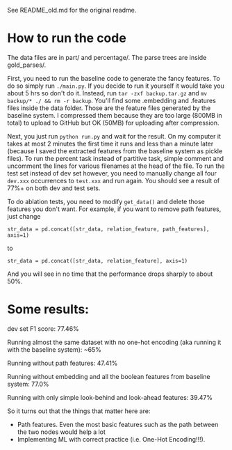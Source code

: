See README_old.md for the original readme.

# How to run the code

The data files are in part/ and percentage/. The parse trees are inside gold_parses/.

First, you need to run the baseline code to generate the fancy features. To do so simply run `./main.py`. If you decide to run it yourself it would take you about 5 hrs so don't do it. Instead, run `tar -zxf backup.tar.gz` and `mv backup/* ./ && rm -r backup`. You'll find some .embedding and .features files inside the data folder. Those are the feature files generated by the baseline system. I compressed them because they are too large (800MB in total) to upload to GitHub but OK (50MB) for uploading after compression.

Next, you just run `python run.py` and wait for the result. On my computer it takes at most 2 minutes the first time it runs and less than a minute later (because I saved the extracted features from the baseline system as pickle files). To run the percent task instead of partitive task, simple comment and uncomment the lines for various filenames at the head of the file. To run the test set instead of dev set however, you need to manually change all four `dev.xxx` occurrences to `test.xxx` and run again. You should see a result of 77%+ on both dev and test sets.

To do ablation tests, you need to modify `get_data()` and delete those features you don't want. For example, if you want to remove path features, just change

``` python3
str_data = pd.concat([str_data, relation_feature, path_features], axis=1)
```

to

``` python3
str_data = pd.concat([str_data, relation_feature], axis=1)
```

And you will see in no time that the performance drops sharply to about 50%.

# Some results:

dev set F1 score: 77.46%

Running almost the same dataset with no one-hot encoding (aka running it with the baseline system): ~65%

Running without path features: 47.41%

Running without embedding and all the boolean features from baseline system: 77.0%

Running with only simple look-behind and look-ahead features: 39.47%




So it turns out that the things that matter here are:
* Path features. Even the most basic features such as the path between the two nodes would help a lot
* Implementing ML with correct practice (i.e. One-Hot Encoding!!!).
